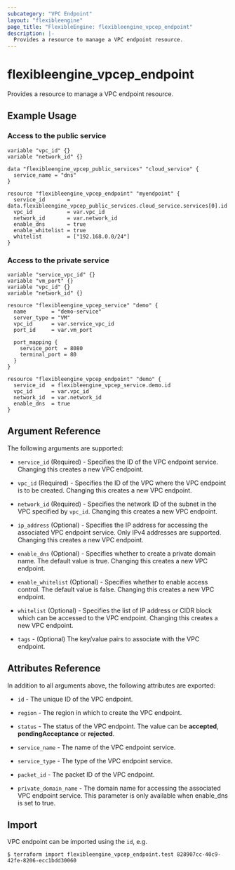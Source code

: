 ```yaml
---
subcategory: "VPC Endpoint"
layout: "flexibleengine"
page_title: "FlexibleEngine: flexibleengine_vpcep_endpoint"
description: |-
  Provides a resource to manage a VPC endpoint resource.
---
```


# flexibleengine\_vpcep\_endpoint

Provides a resource to manage a VPC endpoint resource.

## Example Usage

### Access to the public service

```hcl
variable "vpc_id" {}
variable "network_id" {}

data "flexibleengine_vpcep_public_services" "cloud_service" {
  service_name = "dns"
}

resource "flexibleengine_vpcep_endpoint" "myendpoint" {
  service_id       = data.flexibleengine_vpcep_public_services.cloud_service.services[0].id
  vpc_id           = var.vpc_id
  network_id       = var.network_id
  enable_dns       = true
  enable_whitelist = true
  whitelist        = ["192.168.0.0/24"]
}
```

### Access to the private service

```hcl
variable "service_vpc_id" {}
variable "vm_port" {}
variable "vpc_id" {}
variable "network_id" {}

resource "flexibleengine_vpcep_service" "demo" {
  name        = "demo-service"
  server_type = "VM"
  vpc_id      = var.service_vpc_id
  port_id     = var.vm_port

  port_mapping {
    service_port  = 8080
    terminal_port = 80
  }
}

resource "flexibleengine_vpcep_endpoint" "demo" {
  service_id  = flexibleengine_vpcep_service.demo.id
  vpc_id      = var.vpc_id
  network_id  = var.network_id
  enable_dns  = true
}
```

## Argument Reference

The following arguments are supported:

* `service_id` (Required) - Specifies the ID of the VPC endpoint service.
    Changing this creates a new VPC endpoint.

* `vpc_id` (Required) - Specifies the ID of the VPC where the VPC endpoint is to be created.
    Changing this creates a new VPC endpoint.

* `network_id` (Required) - Specifies the network ID of the subnet in the VPC specified by `vpc_id`.
    Changing this creates a new VPC endpoint.

* `ip_address` (Optional) - Specifies the IP address for accessing the associated VPC endpoint service.
    Only IPv4 addresses are supported. Changing this creates a new VPC endpoint.

* `enable_dns` (Optional) - Specifies whether to create a private domain name. The default value is true.
    Changing this creates a new VPC endpoint.

* `enable_whitelist` (Optional) - Specifies whether to enable access control. The default value is false.
    Changing this creates a new VPC endpoint.

* `whitelist` (Optional) - Specifies the list of IP address or CIDR block which can be accessed to the VPC endpoint.
    Changing this creates a new VPC endpoint.

* `tags` - (Optional) The key/value pairs to associate with the VPC endpoint.

## Attributes Reference

In addition to all arguments above, the following attributes are exported:

* `id` - The unique ID of the VPC endpoint.

* `region` - The region in which to create the VPC endpoint.

* `status` - The status of the VPC endpoint. The value can be **accepted**, **pendingAcceptance** or **rejected**.

* `service_name` - The name of the VPC endpoint service.

* `service_type` - The type of the VPC endpoint service.

* `packet_id` - The packet ID of the VPC endpoint.

* `private_domain_name` -  The domain name for accessing the associated VPC endpoint service.
    This parameter is only available when enable_dns is set to true.

## Import

VPC endpoint can be imported using the `id`, e.g.

```
$ terraform import flexibleengine_vpcep_endpoint.test 828907cc-40c9-42fe-8206-ecc1bdd30060
```
